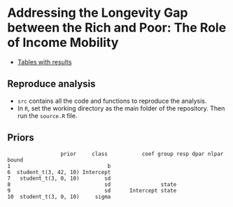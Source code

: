# Addressing the Longevity Gap between the Rich and Poor: The Role of Income Mobility

- [Tables with results](https://www.overleaf.com/read/bgdrnkfrtnqp)

## Reproduce analysis

- `src` contains all the code and functions to reproduce the analysis.
-  In `R`, set the working directory as the main folder of the repository. Then run the `source.R` file.

## Priors

```
                 prior     class           coef group resp dpar nlpar bound
1                               b
6  student_t(3, 42, 10) Intercept
7   student_t(3, 0, 10)        sd
8                              sd                state
9                              sd      Intercept state
10  student_t(3, 0, 10)     sigma
```
